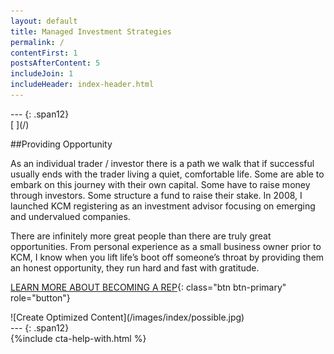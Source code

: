 ```yaml
---
layout: default
title: Managed Investment Strategies
permalink: /
contentFirst: 1
postsAfterContent: 5
includeJoin: 1
includeHeader: index-header.html
---
```




<div class='row' markdown="1">
---
{: .span12}
</div>

<div class="row">
    <div class="col-lg-6 fillable" markdown="1">
[<span class="link_fill"> </span>](/)

##Providing Opportunity

As an individual trader / investor there is a path we walk that if successful usually ends with the trader living a quiet, comfortable life. Some are able to embark on this journey with their own capital. Some have to raise money through investors.  Some structure a fund to raise their stake. In 2008, I launched KCM registering as an investment advisor focusing on emerging and undervalued companies.

There are infinitely more great people than there are truly great opportunities. From personal experience as a small business owner prior to KCM, I know when you lift life’s boot off someone’s throat by providing them an honest opportunity, they run hard and fast with gratitude.

[LEARN MORE ABOUT BECOMING A REP](/become-a-rep/){: class="btn btn-primary" role="button"}
</div>

<div class="col-lg-6 fillable" markdown="1">
![Create Optimized Content](/images/index/possible.jpg)
</div>
</div>


<div class='row' markdown="1">
---
{: .span12}
</div>

<div class="row">
<div class="col-lg-3 fillable" markdown="1">

</div>

<div class="col-lg-6 fillable" markdown="1">
{%include cta-help-with.html %}
</div>

<div class="col-lg-3 fillable" markdown="1">

</div>
</div>


